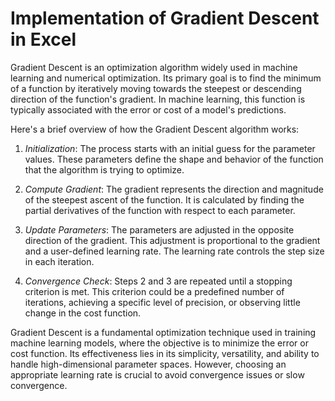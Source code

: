 
# Implementation of Gradient Descent in Excel

Gradient Descent is an optimization algorithm widely used in machine learning and numerical optimization. Its primary goal is to find the minimum of a function by iteratively moving towards the steepest or descending direction of the function's gradient. In machine learning, this function is typically associated with the error or cost of a model's predictions.

Here's a brief overview of how the Gradient Descent algorithm works:

1. *Initialization*: The process starts with an initial guess for the parameter values. These parameters define the shape and behavior of the function that the algorithm is trying to optimize.

2. *Compute Gradient*: The gradient represents the direction and magnitude of the steepest ascent of the function. It is calculated by finding the partial derivatives of the function with respect to each parameter.

3. *Update Parameters*: The parameters are adjusted in the opposite direction of the gradient. This adjustment is proportional to the gradient and a user-defined learning rate. The learning rate controls the step size in each iteration.

4. *Convergence Check*: Steps 2 and 3 are repeated until a stopping criterion is met. This criterion could be a predefined number of iterations, achieving a specific level of precision, or observing little change in the cost function.

Gradient Descent is a fundamental optimization technique used in training machine learning models, where the objective is to minimize the error or cost function. Its effectiveness lies in its simplicity, versatility, and ability to handle high-dimensional parameter spaces. However, choosing an appropriate learning rate is crucial to avoid convergence issues or slow convergence.
